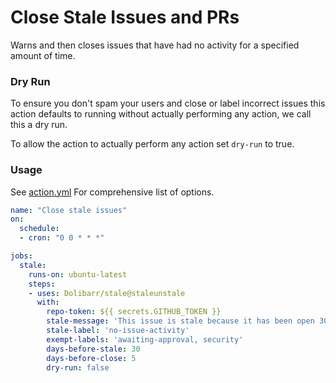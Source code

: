 # Close Stale Issues and PRs

Warns and then closes issues that have had no activity for a  specified amount of time.

### Dry Run

To ensure you don't spam your users and close or label incorrect issues this action defaults to running without actually performing any action, we call this a dry run.

To allow the action to actually perform any action set `dry-run` to true.

### Usage

See [action.yml](./action.yml) For comprehensive list of options.
 
```yaml
name: "Close stale issues"
on:
  schedule:
  - cron: "0 0 * * *"

jobs:
  stale:
    runs-on: ubuntu-latest
    steps:
    - uses: Dolibarr/stale@staleunstale
      with:
        repo-token: ${{ secrets.GITHUB_TOKEN }}
        stale-message: 'This issue is stale because it has been open 30 days with no activity. Remove stale label or comment or this will be closed in 5 days'
        stale-label: 'no-issue-activity'
        exempt-labels: 'awaiting-approval, security'
        days-before-stale: 30
        days-before-close: 5
        dry-run: false
```
